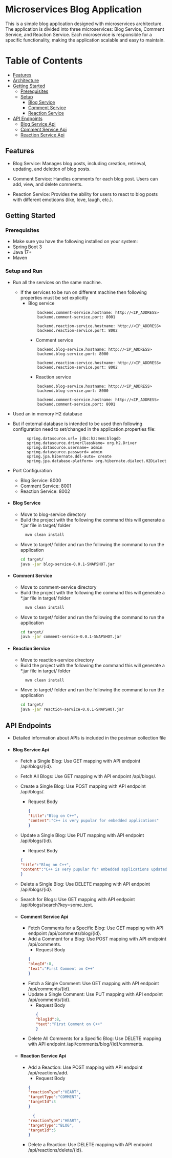 # Microservices Blog Application
This is a simple blog application designed with microservices architecture. The application is divided into three microservices: Blog Service, Comment Service, and Reaction Service. Each microservice is responsible for a specific functionality, making the application scalable and easy to maintain.

# Table of Contents

- [Features](#features)
- [Architecture](#architecture)
- [Getting Started](#getting-started)
    - [Prerequisites](#prerequisites)
    - [Setup](#setup)
      - [Blog Service](#blog-service)
      - [Comment Service](#comment-service)
      - [Reaction Service](#reaction-service)
- [API Endpoints](#api-endpoints)
  - [Blog Service Api](#blog-service-api)
  - [Comment Service Api](#comment-service-api)
  - [Reaction Service Api](#reaction-service-api)


## Features

- Blog Service: Manages blog posts, including creation, retrieval, updating, and deletion of blog posts.

- Comment Service: Handles comments for each blog post. Users can add, view, and delete comments.

- Reaction Service: Provides the ability for users to react to blog posts with different emoticons (like, love, laugh, etc.).

## Getting Started

### Prerequisites

- Make sure you have the following installed on your system:
- Spring Boot 3
- Java 17+
- Maven

### Setup and Run
- Run all the services on the same machine.
  - If the services to be run on different machine then following properties must be set explicitly
    - Blog service
      ```properties
          backend.comment-service.hostname: http://<IP_ADDRESS>
          backend.comment-service.port: 8001

          backend.reaction-service.hostname: http://<IP_ADDRESS>
          backend.reaction-service.port: 8002
      ```
      - Comment service
      ```properties
          backend.blog-service.hostname: http://<IP_ADDRESS>
          backend.blog-service.port: 8000

          backend.reaction-service.hostname: http://<IP_ADDRESS>
          backend.reaction-service.port: 8002
      ```
      - Reaction service
      ```properties
          backend.blog-service.hostname: http://<IP_ADDRESS>
          backend.blog-service.port: 8000

          backend.comment-service.hostname: http://<IP_ADDRESS>
          backend.comment-service.port: 8001
      ```
- Used an in memory H2 database 
- But if external database is intended to be used then following configuration need to set/changed in the application.properties file: <br>
  ```properties
        spring.datasource.url= jdbc:h2:mem:blogdb
        spring.datasource.driverClassName= org.h2.Driver
        spring.datasource.username= admin
        spring.datasource.password= admin
        spring.jpa.hibernate.ddl-auto= create
        spring.jpa.database-platform= org.hibernate.dialect.H2Dialect
  ```
- Port Configuration
   - Blog Service: 8000
   - Comment Service: 8001
   - Reaction Service: 8002

- #### Blog Service
  - Move to blog-service directory
  - Build the project with the following the command this will generate a *.jar file in target/ folder
    ```bash
      mvn clean install
  - Move to target/ folder and run the following the command to run the application
    ```bash
    cd target/
    java -jar blog-service-0.0.1-SNAPSHOT.jar
- #### Comment Service
  - Move to comment-service directory
  - Build the project with the following the command this will generate a *.jar file in target/ folder
    ```bash
      mvn clean install
  - Move to target/ folder and run the following the command to run the application
    ```bash
    cd target/
    java -jar comment-service-0.0.1-SNAPSHOT.jar
- #### Reaction Service
  - Move to reaction-service directory
  - Build the project with the following the command this will generate a *.jar file in target/ folder
    ```bash
      mvn clean install
  - Move to target/ folder and run the following the command to run the application
    ```bash
    cd target/
    java -jar reaction-service-0.0.1-SNAPSHOT.jar
    
## API Endpoints
- Detailed information about APIs is included in the postman collection file

- #### Blog Service Api
  - Fetch a Single Blog: Use GET mapping with API endpoint /api/blogs/{id}.
  - Fetch All Blogs: Use GET mapping with API endpoint /api/blogs/.
  - Create a Single Blog: Use POST mapping with API endpoint /api/blogs/.
    - Request Body
      ```json 
      {
      "title":"Blog on C++",
      "content":"C++ is very pupular for embedded applications"
      }
      ```
  - Update a Single Blog: Use PUT mapping with API endpoint /api/blogs/{id}.
    - Request Body
    ```json 
    {
    "title":"Blog on C++",
    "content":"C++ is very pupular for embedded applications updated"
    }
    ```
  - Delete a Single Blog: Use DELETE mapping with API endpoint /api/blogs/{id}.
  - Search for Blogs: Use GET mapping with API endpoint /api/blogs/search?key=some_text.
  - #### Comment Service Api
    - Fetch Comments for a Specific Blog: Use GET mapping with API endpoint /api/comments/blog/{id}.
    - Add a Comment for a Blog: Use POST mapping with API endpoint /api/comments.
      - Request Body
      ```json
      {
      "blogId":8,
      "text":"First Comment on C++"
      }
      ```
    - Fetch a Single Comment: Use GET mapping with API endpoint /api/comments/{id}.
    - Update a Single Comment: Use PUT mapping with API endpoint /api/comments/{id}.
      - Request Body
        ```json
        {
        "blogId":8,
        "text":"First Comment on C++"
        }
        ```
    - Delete All Comments for a Specific Blog: Use DELETE mapping with API endpoint /api/comments/blog/{id}/comments.

  - #### Reaction Service Api
    - Add a Reaction: Use POST mapping with API endpoint /api/reactions/add.
      - Request Body
      ```json
      {
      "reactionType":"HEART",
      "targetType":"COMMENT",
      "targetId":3
      }
      ```
      ```json
        {
      "reactionType":"HEART",
      "targetType":"BLOG",
      "targetId":5
      }
      ```
    - Delete a Reaction: Use DELETE mapping with API endpoint /api/reactions/delete/{id}.
  


